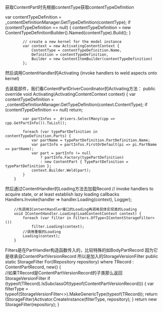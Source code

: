 获取ContentPart时先根据contentType获取contentTypeDefinition

  var contentTypeDefinition = _contentDefinitionManager.GetTypeDefinition(contentType);
            if (contentTypeDefinition == null) {
                contentTypeDefinition = new ContentTypeDefinitionBuilder().Named(contentType).Build();
            }

            // create a new kernel for the model instance
            var context = new ActivatingContentContext {
                ContentType = contentTypeDefinition.Name,
                Definition = contentTypeDefinition,
                Builder = new ContentItemBuilder(contentTypeDefinition)
            };

然后调用ContentHandler的Activating (invoke handlers to weld aspects onto kernel)

去装载部件，我们看ContentPartDriverCoordinator的Activating方法：
    public override void Activating(ActivatingContentContext context) {
            var contentTypeDefinition = _contentDefinitionManager.GetTypeDefinition(context.ContentType);
            if (contentTypeDefinition == null)
                return;

            var partInfos = _drivers.SelectMany(cpp => cpp.GetPartInfo()).ToList();

            foreach (var typePartDefinition in contentTypeDefinition.Parts) {
                var partName = typePartDefinition.PartDefinition.Name;
                var partInfo = partInfos.FirstOrDefault(pi => pi.PartName == partName);
                var part = partInfo != null 
                    ? partInfo.Factory(typePartDefinition) 
                    : new ContentPart { TypePartDefinition = typePartDefinition };
                context.Builder.Weld(part);
            }
        }

然后通过ContentHandler的Loading方法去加载Record
   // invoke handlers to acquire state, or at least establish lazy loading callbacks
            Handlers.Invoke(handler => handler.Loading(context), Logger);

        //先调用IContentHandler接口的Loading再调用具体实现类的Loading
		void IContentHandler.Loading(LoadContentContext context) {
            foreach (var filter in Filters.OfType<IContentStorageFilter>())
                filter.Loading(context);
            //调用重载的Loading
            Loading(context);
        }            

Filters是在PartHandler构造函数传入的，比较特殊的如BodyPartRecord 因为它是继承自ContentPartVersionRecord
所以是加入的StorageVersionFilter
     public static StorageFilter<TRecord> For<TRecord>(IRepository<TRecord> repository) where TRecord : ContentPartRecord, new() {		
     		//如果TRecord是ContentPartVersionRecord的子类那么返回StorageVersionFilter
            if (typeof(TRecord).IsSubclassOf(typeof(ContentPartVersionRecord))) {
                var filterType = typeof(StorageVersionFilter<>).MakeGenericType(typeof(TRecord));
                return (StorageFilter<TRecord>)Activator.CreateInstance(filterType, repository);
            }
            return new StorageFilter<TRecord>(repository);
        }